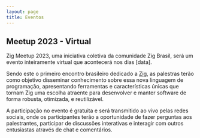 ```yaml
---
layout: page
title: Eventos
---
```


## Meetup 2023 - Virtual

Zig Meetup 2023, uma iniciativa coletiva da comunidade Zig Brasil, será um evento inteiramente virtual que acontecerá nos dias [data].

Sendo este o primeiro encontro brasileiro dedicado a [Zig](https://ziglang.org/pt/), as palestras terão como objetivo disseminar conhecimento sobre essa nova linguagem de programação, apresentando ferramentas e características únicas que tornam Zig uma escolha atraente para desenvolver e manter software de forma robusta, otimizada, e reutilizável.

A participação no evento é gratuita e será transmitido ao vivo pelas redes sociais, onde os participantes terão a oportunidade de fazer perguntas aos palestrantes, participar de discussões interativas e interagir com outros entusiastas através de chat e comentários.